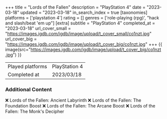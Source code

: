 +++
title = "Lords of the Fallen"
description = "PlayStation 4"
date = "2023-03-18"
updated = "2023-03-18"
in_search_index = true
[taxonomies]
platforms = ['playstation 4']
rating = []
genres = ['role-playing (rpg)', "hack and slash/beat 'em up"]
[extra]
subtitle = "PlayStation 4"
completed_at = "2023-03-18"
url_cover_small = "https://images.igdb.com/igdb/image/upload/t_cover_small/co1nzt.jpg"
url_cover_big = "https://images.igdb.com/igdb/image/upload/t_cover_big/co1nzt.jpg"
+++
{{ image(src="https://images.igdb.com/igdb/image/upload/t_cover_big/co1nzt.jpg") }}

|              |            |
| ------------ | ---------- |
| Played platforms    | PlayStation 4 |
| Completed at | 2023/03/18 |



### Additional Content


❌ Lords of the Fallen: Ancient Labyrinth
❌ Lords of the Fallen: The Foundation Boost
❌ Lords of the Fallen: The Arcane Boost
❌ Lords of the Fallen: The Monk's Decipher